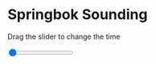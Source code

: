 <h1>Springbok Sounding</h1>
<p>Drag the slider to change the time</p>

<div class="slidecontainer">
<input oninput='setImage(this)' class="slider" type="range" min="0" max="2" value="0" step="1" />
<img id='img'/>
</div>

<script>
var img = document.getElementById('img');
var img_array = ['/assets/images/skwt/skd_spr_wrfout_d01_2020-07-29_12:00:00.png',
'/assets/images/skwt/skd_spr_wrfout_d01_2020-07-29_18:00:00.png',];
function setImage(obj)
{
        var value = obj.value;
        img.src = img_array[value];

}
</script>
